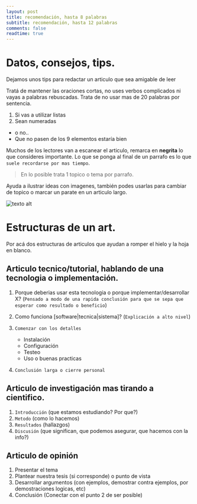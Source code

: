 ```yaml
---
layout: post
title: recomendación, hasta 8 palabras
subtitle: recomendación, hasta 12 palabras
comments: false
readtime: true
---
```


<!-- Si el articulo queres que sea anonimo no pasa nada, sino colocá alguno de los medios de contacto para poder compartirlos en el post -->


<!-- Nombre, Apellido o Nick que queres que se muestre -->
<!-- Email? -->
<!-- Twitter? -->
<!-- Instagram? -->
<!-- Linkedin? -->
<!-- De donde sacamos una fotito tuya? ponemos la de una red social o la del señor X de los simpsons?-->

# Datos, consejos, tips.
Dejamos unos tips para redactar un articulo que sea amigable de leer

Tratá de mantener las oraciones cortas, no uses verbos complicados ni vayas a palabras rebuscadas. Trata de no usar mas de 20 palabras por sentencia.


1. Si vas a utilizar listas
2. Sean numeradas 
- o no..
- Que no pasen de los 9 elementos estaría bien

Muchos de los lectores van a escanear el articulo, remarca en **negrita** lo que consideres importante. Lo que se ponga al final de un parrafo es lo que `suele recordarse por mas tiempo`.

> En lo posible trata 1 topico o tema por parrafo.

Ayuda a ilustrar ideas con imagenes, también podes usarlas para cambiar de topico o marcar un parate en un articulo largo.

![texto alt](https://media2.giphy.com/media/1EnVAKJGFjoM8/giphy.webp?cid=ecf05e47tnpqz4lespuxdrtvh4k7ewosxaen9yrv1wya5ryp&rid=giphy.webp&ct=g)

# Estructuras de un art.

Por acá dos estructuras de articulos que ayudan a romper el hielo y la hoja en blanco.

## Articulo tecnico/tutorial, hablando de una tecnologia o implementación.

1. Porque deberias usar esta tecnologia o porque implementar/desarrollar X?
(`Pensado a modo de una rapida conclusión para que se sepa que esperar como resultado o beneficio`)

2. Como funciona [software|tecnica|sistema]? (`Explicación a alto nivel`) 

3. `Comenzar con los detalles`
    - Instalación
    - Configuración
    - Testeo
    - Uso o buenas practicas

4. `Conclusión larga o cierre personal`

## Articulo de investigación mas tirando a cientifico.

1. `Introducción` (que estamos estudiando? Por que?)
2. `Metodo` (como lo hacemos)
3. `Resultados` (hallazgos)
4. `Discusión` (que significan, que podemos asegurar, que hacemos con la info?)

## Articulo de opinión

1. Presentar el tema
2. Plantear nuestra tesis (si corresponde) o punto de vista
3. Desarrollar argumentos (con ejemplos, demostrar contra ejemplos, por demostraciones logicas, etc)
4. Conclusión (Conectar con el punto 2 de ser posible)
